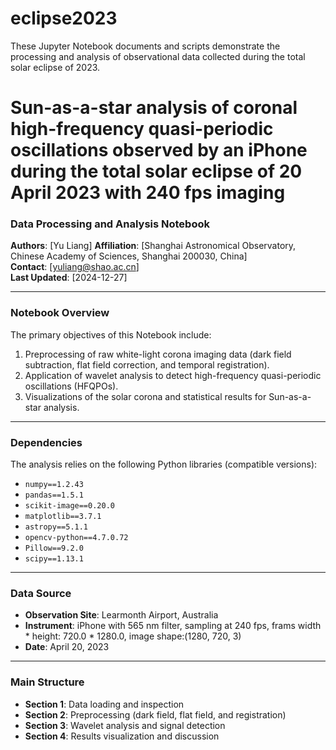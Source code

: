 # eclipse2023
These Jupyter Notebook documents and scripts demonstrate the processing and analysis of observational data collected during the total solar eclipse of 2023.


# **Sun-as-a-star analysis of coronal high-frequency quasi-periodic oscillations observed by an iPhone during the total solar eclipse of 20 April 2023 with 240 fps imaging**
### **Data Processing and Analysis Notebook**

**Authors**: [Yu Liang]
**Affiliation**: [Shanghai Astronomical Observatory, Chinese Academy of Sciences, Shanghai 200030, China]  
**Contact**: [yuliang@shao.ac.cn]  
**Last Updated**: [2024-12-27]  

---

### **Notebook Overview**

The primary objectives of this Notebook include:

1. Preprocessing of raw white-light corona imaging data (dark field subtraction, flat field correction, and temporal registration).
2. Application of wavelet analysis to detect high-frequency quasi-periodic oscillations (HFQPOs).
3. Visualizations of the solar corona and statistical results for Sun-as-a-star analysis.

---

### **Dependencies**

The analysis relies on the following Python libraries (compatible versions):  
- `numpy==1.2.43`  
- `pandas==1.5.1`  
- `scikit-image==0.20.0`  
- `matplotlib==3.7.1`  
- `astropy==5.1.1`  
- `opencv-python==4.7.0.72`  
- `Pillow==9.2.0`  
- `scipy==1.13.1`  


<!-- A complete list of dependencies can be found in the accompanying `requirements.txt`. -->

---

### **Data Source**

- **Observation Site**: Learmonth Airport, Australia  
- **Instrument**: iPhone with 565 nm filter, sampling at 240 fps, frams width * height: 720.0 * 1280.0, image shape:(1280, 720, 3)  
- **Date**: April 20, 2023  

---

### **Main Structure**

- **Section 1**: Data loading and inspection  
- **Section 2**: Preprocessing (dark field, flat field, and registration)  
- **Section 3**: Wavelet analysis and signal detection  
- **Section 4**: Results visualization and discussion  
